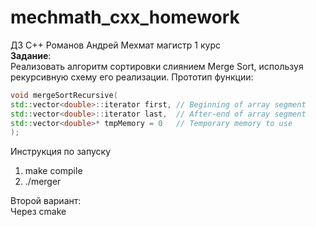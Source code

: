 # mechmath_cxx_homework

ДЗ C++ Романов Андрей Мехмат магистр 1 курс  
**Задание**:  
Реализовать алгоритм сортировки слиянием Merge Sort, используя рекурсивную схему его реализации. Прототип функции:

```cpp
void mergeSortRecursive(
std::vector<double>::iterator first, // Beginning of array segment
std::vector<double>::iterator last,  // After-end of array segment
std::vector<double>* tmpMemory = 0   // Temporary memory to use
);
```

Инструкция по запуску

1. make compile
2. ./merger

Второй вариант:  
Через cmake
